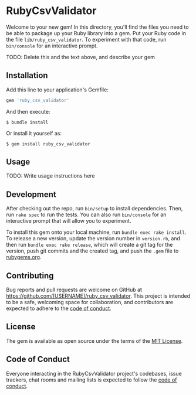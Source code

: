 # RubyCsvValidator

Welcome to your new gem! In this directory, you'll find the files you need to be able to package up your Ruby library into a gem. Put your Ruby code in the file `lib/ruby_csv_validator`. To experiment with that code, run `bin/console` for an interactive prompt.

TODO: Delete this and the text above, and describe your gem

## Installation

Add this line to your application's Gemfile:

```ruby
gem 'ruby_csv_validator'
```

And then execute:

    $ bundle install

Or install it yourself as:

    $ gem install ruby_csv_validator

## Usage

TODO: Write usage instructions here

## Development

After checking out the repo, run `bin/setup` to install dependencies. Then, run `rake spec` to run the tests. You can also run `bin/console` for an interactive prompt that will allow you to experiment.

To install this gem onto your local machine, run `bundle exec rake install`. To release a new version, update the version number in `version.rb`, and then run `bundle exec rake release`, which will create a git tag for the version, push git commits and the created tag, and push the `.gem` file to [rubygems.org](https://rubygems.org).

## Contributing

Bug reports and pull requests are welcome on GitHub at https://github.com/[USERNAME]/ruby_csv_validator. This project is intended to be a safe, welcoming space for collaboration, and contributors are expected to adhere to the [code of conduct](https://github.com/[USERNAME]/ruby_csv_validator/blob/main/CODE_OF_CONDUCT.md).

## License

The gem is available as open source under the terms of the [MIT License](https://opensource.org/licenses/MIT).

## Code of Conduct

Everyone interacting in the RubyCsvValidator project's codebases, issue trackers, chat rooms and mailing lists is expected to follow the [code of conduct](https://github.com/[USERNAME]/ruby_csv_validator/blob/main/CODE_OF_CONDUCT.md).
